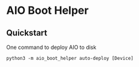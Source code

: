 # AIO Boot Helper

## Quickstart

One command to deploy AIO to disk

`python3 -m aio_boot_helper auto-deploy [Device]`
